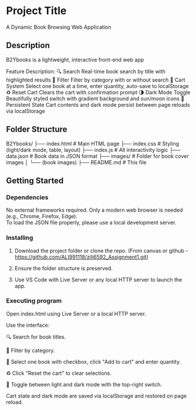 # Project Title

A Dynamic Book Browsing Web Application

## Description

B2Ybooks is a lightweight, interactive front-end web app

Feature Description:
🔍 Search Real-time book search by title with highlighted results
🎨 Filter Filter by category with or without search
🛒 Cart System Select one book at a time, enter quantity, auto-save to localStorage
♻️ Reset Cart Clears the cart with confirmation prompt
🌗 Dark Mode Toggle Beautifully styled switch with gradient background and sun/moon icons
💾 Persistent State Cart contents and dark mode persist between page reloads via localStorage

## Folder Structure

B2Ybooks/
├── index.html # Main HTML page
├── index.css # Styling (light/dark mode, table, layout)
├── index.js # All interactivity logic
├── data.json # Book data in JSON format
├── images/ # Folder for book cover images
│ └── (book images)
├── README.md # This file

## Getting Started

### Dependencies

No external frameworks required. Only a modern web browser is needed (e.g., Chrome, Firefox, Edge).  
To load the JSON file properly, please use a local development server.

### Installing

1. Download the project folder or clone the repo.
   (From canvas or github - https://github.com/ALI991118/zili6592_Assignment1.git)

2. Ensure the folder structure is preserved.

3. Use VS Code with Live Server or any local HTTP server to launch the app.

### Executing program

Open index.html using Live Server or a local HTTP server.

Use the interface:

🔍 Search for book titles.

🎯 Filter by category.

🛒 Select one book with checkbox, click "Add to cart" and enter quantity.

♻️ Click "Reset the cart" to clear selections.

🌙 Toggle between light and dark mode with the top-right switch.

Cart state and dark mode are saved via localStorage and restored on page reload.
